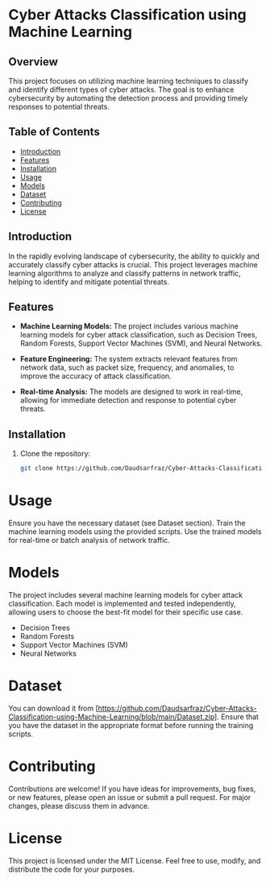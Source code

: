 # Cyber Attacks Classification using Machine Learning

## Overview

This project focuses on utilizing machine learning techniques to classify and identify different types of cyber attacks. The goal is to enhance cybersecurity by automating the detection process and providing timely responses to potential threats.

## Table of Contents

- [Introduction](#introduction)
- [Features](#features)
- [Installation](#installation)
- [Usage](#usage)
- [Models](#models)
- [Dataset](#dataset)
- [Contributing](#contributing)
- [License](#license)

## Introduction

In the rapidly evolving landscape of cybersecurity, the ability to quickly and accurately classify cyber attacks is crucial. This project leverages machine learning algorithms to analyze and classify patterns in network traffic, helping to identify and mitigate potential threats.

## Features

- **Machine Learning Models:** The project includes various machine learning models for cyber attack classification, such as Decision Trees, Random Forests, Support Vector Machines (SVM), and Neural Networks.

- **Feature Engineering:** The system extracts relevant features from network data, such as packet size, frequency, and anomalies, to improve the accuracy of attack classification.

- **Real-time Analysis:** The models are designed to work in real-time, allowing for immediate detection and response to potential cyber threats.

## Installation

1. Clone the repository:
   ```bash
   git clone https://github.com/Daudsarfraz/Cyber-Attacks-Classification-using-Machine-Learning.git

# Usage
Ensure you have the necessary dataset (see Dataset section).
Train the machine learning models using the provided scripts.
Use the trained models for real-time or batch analysis of network traffic.

# Models
The project includes several machine learning models for cyber attack classification. Each model is implemented and tested independently, allowing users to choose the best-fit model for their specific use case.

- Decision Trees
- Random Forests
- Support Vector Machines (SVM)
- Neural Networks

# Dataset
You can download it from [https://github.com/Daudsarfraz/Cyber-Attacks-Classification-using-Machine-Learning/blob/main/Dataset.zip]. Ensure that you have the dataset in the appropriate format before running the training scripts.

# Contributing
Contributions are welcome! If you have ideas for improvements, bug fixes, or new features, please open an issue or submit a pull request. For major changes, please discuss them in advance.

# License
This project is licensed under the MIT License. Feel free to use, modify, and distribute the code for your purposes.

